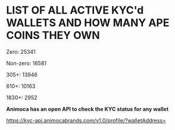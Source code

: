 # LIST OF ALL ACTIVE KYC'd WALLETS AND HOW MANY APE COINS THEY OWN

Zero: 25341

Non-zero: 16581

305+: 13946

610+: 10163

1830+: 2952

**Animoca has an open API to check the KYC status for any wallet**

https://kyc-api.animocabrands.com/v1.0/profile/?walletAddress=